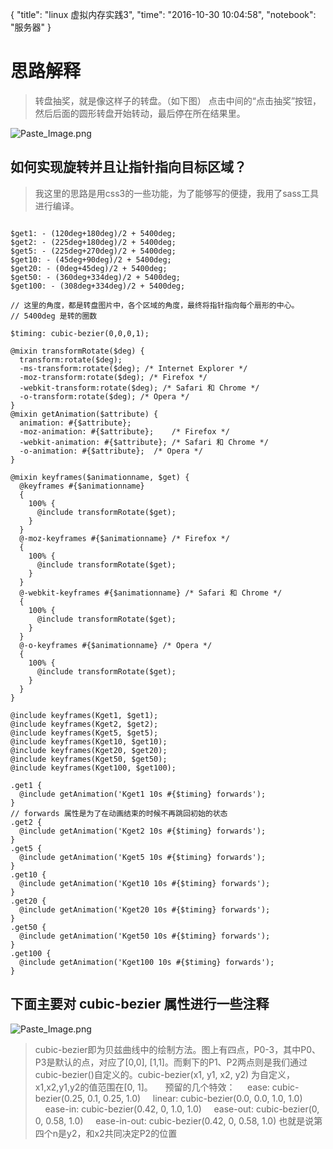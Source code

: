 {
  "title": "linux 虚拟内存实践3",
  "time": "2016-10-30 10:04:58",
  "notebook": "服务器"
}


# 思路解释

> 转盘抽奖，就是像这样子的转盘。（如下图）
点击中间的“点击抽奖”按钮，然后后面的圆形转盘开始转动，最后停在所在结果里。

![Paste_Image.png](http://upload-images.jianshu.io/upload_images/2033728-1dd30a0f13718012.png?imageMogr2/auto-orient/strip%7CimageView2/2/w/1240)

## 如何实现旋转并且让指针指向目标区域？
> 我这里的思路是用css3的一些功能，为了能够写的便捷，我用了sass工具进行编译。

```

$get1: - (120deg+180deg)/2 + 5400deg;
$get2: - (225deg+180deg)/2 + 5400deg;
$get5: - (225deg+270deg)/2 + 5400deg;
$get10: - (45deg+90deg)/2 + 5400deg;
$get20: - (0deg+45deg)/2 + 5400deg;
$get50: - (360deg+334deg)/2 + 5400deg;
$get100: - (308deg+334deg)/2 + 5400deg;

// 这里的角度，都是转盘图片中，各个区域的角度，最终将指针指向每个扇形的中心。
// 5400deg 是转的圈数

$timing: cubic-bezier(0,0,0,1);

@mixin transformRotate($deg) {
  transform:rotate($deg);
  -ms-transform:rotate($deg); /* Internet Explorer */
  -moz-transform:rotate($deg); /* Firefox */
  -webkit-transform:rotate($deg); /* Safari 和 Chrome */
  -o-transform:rotate($deg); /* Opera */
}
@mixin getAnimation($attribute) {
  animation: #{$attribute};
  -moz-animation: #{$attribute};	/* Firefox */
  -webkit-animation: #{$attribute};	/* Safari 和 Chrome */
  -o-animation: #{$attribute};	/* Opera */
}

@mixin keyframes($animationname, $get) {
  @keyframes #{$animationname}
  {
    100% {
      @include transformRotate($get);
    }
  }
  @-moz-keyframes #{$animationname} /* Firefox */
  {
    100% {
      @include transformRotate($get);
    }
  }
  @-webkit-keyframes #{$animationname} /* Safari 和 Chrome */
  {
    100% {
      @include transformRotate($get);
    }
  }
  @-o-keyframes #{$animationname} /* Opera */
  {
    100% {
      @include transformRotate($get);
    }
  }
}

@include keyframes(Kget1, $get1);
@include keyframes(Kget2, $get2);
@include keyframes(Kget5, $get5);
@include keyframes(Kget10, $get10);
@include keyframes(Kget20, $get20);
@include keyframes(Kget50, $get50);
@include keyframes(Kget100, $get100);

.get1 {
  @include getAnimation('Kget1 10s #{$timing} forwards');
}
// forwards 属性是为了在动画结束的时候不再跳回初始的状态
.get2 {
  @include getAnimation('Kget2 10s #{$timing} forwards');
}
.get5 {
  @include getAnimation('Kget5 10s #{$timing} forwards');
}
.get10 {
  @include getAnimation('Kget10 10s #{$timing} forwards');
}
.get20 {
  @include getAnimation('Kget20 10s #{$timing} forwards');
}
.get50 {
  @include getAnimation('Kget50 10s #{$timing} forwards');
}
.get100 {
  @include getAnimation('Kget100 10s #{$timing} forwards');
}
```


## 下面主要对 cubic-bezier 属性进行一些注释


![Paste_Image.png](http://upload-images.jianshu.io/upload_images/2033728-b092de0a7b762c39.png?imageMogr2/auto-orient/strip%7CimageView2/2/w/1240)

> cubic-bezier即为贝兹曲线中的绘制方法。图上有四点，P0-3，其中P0、P3是默认的点，对应了[0,0], [1,1]。而剩下的P1、P2两点则是我们通过cubic-bezier()自定义的。cubic-bezier(x1, y1, x2, y2) 为自定义，x1,x2,y1,y2的值范围在[0, 1]。
    预留的几个特效：
    ease: cubic-bezier(0.25, 0.1, 0.25, 1.0)
    linear: cubic-bezier(0.0, 0.0, 1.0, 1.0)
    ease-in: cubic-bezier(0.42, 0, 1.0, 1.0)
    ease-out: cubic-bezier(0, 0, 0.58, 1.0)
    ease-in-out: cubic-bezier(0.42, 0, 0.58, 1.0)
也就是说第四个n是y2，和x2共同决定P2的位置
